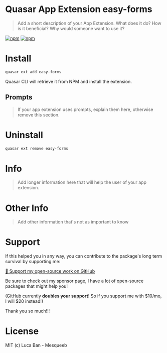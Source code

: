 # Quasar App Extension easy-forms

> Add a short description of your App Extension. What does it do? How is it beneficial? Why would someone want to use it?

[![npm](https://img.shields.io/npm/v/quasar-app-extension-easy-forms.svg?label=quasar-app-extension-easy-forms)](https://www.npmjs.com/package/quasar-app-extension-easy-forms)
[![npm](https://img.shields.io/npm/dt/quasar-app-extension-easy-forms.svg)](https://www.npmjs.com/package/quasar-app-extension-easy-forms)

# Install
```bash
quasar ext add easy-forms
```
Quasar CLI will retrieve it from NPM and install the extension.

## Prompts

> If your app extension uses prompts, explain them here, otherwise remove this section.

# Uninstall
```bash
quasar ext remove easy-forms
```

# Info
> Add longer information here that will help the user of your app extension.

# Other Info
> Add other information that's not as important to know

# Support

If this helped you in any way, you can contribute to the package's long term survival by supporting me:

[💜 Support my open-source work on GitHub](https://github.com/sponsors/mesqueeb)

Be sure to check out my sponsor page, I have a lot of open-source packages that might help you!

(GitHub currently **doubles your support**! So if you support me with $10/mo, I will $20 instead!)

Thank you so much!!!

# License
MIT (c) Luca Ban - Mesqueeb
